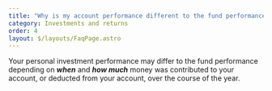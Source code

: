 ```yaml
---
title: "Why is my account performance different to the fund performance? "
category: Investments and returns
order: 4
layout: $/layouts/FaqPage.astro
---
```

Your personal investment performance may differ to the fund performance depending on ***when*** and ***how much*** money was contributed to your account, or deducted from your account, over the course of the year.